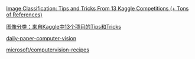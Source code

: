 



[Image Classification: Tips and Tricks From 13 Kaggle Competitions (+ Tons of References)](https://neptune.ai/blog/image-classification-tips-and-tricks-from-13-kaggle-competitions)

[图像分类：来自Kaggle中13个项目的Tips和Tricks](https://mp.weixin.qq.com/s/9mGxvgKqUJutcM1KoChRLg)









[daily-paper-computer-vision](https://github.com/amusi/daily-paper-computer-vision)

[microsoft/computervision-recipes](https://github.com/microsoft/computervision-recipes)





